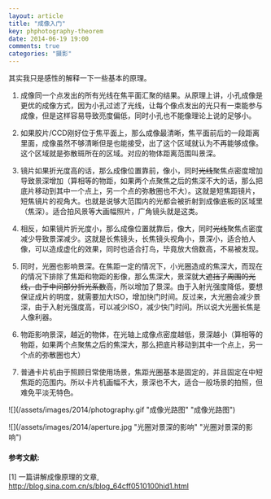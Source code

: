 ```yaml
---
layout: article
title: "成像入门"
key: phphotography-theorem
date: 2014-06-19 19:00
comments: true
categories: "摄影"
---
```


其实我只是感性的解释一下一些基本的原理。

1. 成像同一个点发出的所有光线在焦平面汇聚的结果。从原理上讲，小孔成像是更优的成像方式，因为小孔过滤了光线，让每个像点发出的光只有一束能参与成像，但是这样容易导致亮度偏低，同时小孔也不能像理论上说的足够小。

2. 如果胶片/CCD刚好位于焦平面上，那么成像最清晰，焦平面前后的一段距离里面，成像虽然不够清晰但是也能接受，出了这个区域就认为不再能够成像。这个区域就是弥散斑所在的区域。对应的物体距离范围叫景深。

3. 镜片如果折光度高的话，那么成像位置靠前，像小，同时~~光线~~聚焦点密度增加导致景深增加（算相等的物距，如果两个点聚焦之后的焦深不大的话，那么把底片移动到其中一个点上，另一个点的弥散圈也不大）。这就是短焦距镜片，短焦镜片的视角大。也就是说够大范围内的光都会被折射到成像底板的区域里（焦深）。适合拍风景等大画幅照片，广角镜头就是这类。

4. 相反，如果镜片折光度小，那么成像位置就靠后，像大，同时~~光线~~聚焦点密度减少导致景深减少。这就是长焦镜头，长焦镜头视角小，景深小，适合拍人像，可以造成虚化的效果，同时也适合打鸟，毕竟放大倍数高，不易被发现。

5. 同时，光圈也影响景深。在焦距一定的情况下，小光圈造成的焦深大，而现在的情况下排除了焦距和物距的影像，那么焦深大，景深就大~~遮挡了周围的光线，由于中间部分折光系数高~~，所以增加了景深。由于入射光强度降低，要想保证成片的明度，就需要加大ISO，增加快门时间。反过来，大光圈会减少景深，由于入射光强度高，可以减少ISO，减少快门时间。所以说大光圈长焦是人像利器。

5. 物距影响景深，越近的物体，在光轴上成像点密度越低，景深越小（算相等的物距，如果两个点聚焦之后的焦深大，那么把底片移动到其中一个点上，另一个点的弥散圈也大）

7. 普通卡片机由于照顾日常使用场景，焦距光圈基本是固定的，并且固定在中短焦距的范围内。所以卡片机画幅不大，景深也不大，适合一般场景的拍照，但难免平淡无特色。

![](/assets/images/2014/photography.gif "成像光路图" "成像光路图")

![](/assets/images/2014/aperture.jpg "光圈对景深的影响" "光圈对景深的影响")

[1]: http://blog.sina.com.cn/s/blog_64cff0510100hid1.html "一篇讲解成像原理的文章"

#### 参考文献:

  \[1] 一篇讲解成像原理的文章, <http://blog.sina.com.cn/s/blog_64cff0510100hid1.html>

